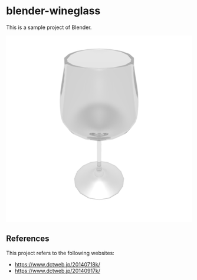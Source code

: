 # blender-wineglass
This is a sample project of Blender.

<img src="wineglass.png" alt="wineglass">

## References
This project refers to the following websites:

- https://www.dctweb.jp/20140718k/
- https://www.dctweb.jp/20140917k/
